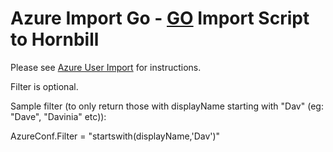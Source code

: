 # Azure Import Go - [GO](https://golang.org/) Import Script to Hornbill

Please see [Azure User Import](https://wiki.hornbill.com/index.php/Azure_User_Import) for instructions.

Filter is optional.

Sample filter (to only return those with displayName starting with "Dav" (eg: "Dave", "Davinia" etc)):

AzureConf.Filter = "startswith(displayName,'Dav')"
